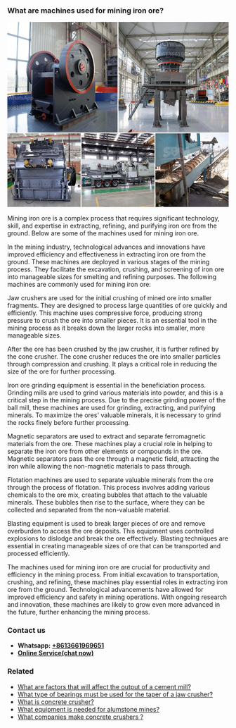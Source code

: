 <h3>What are machines used for mining iron ore?</h3><img src='1701742517.jpg' alt=''><p>Mining iron ore is a complex process that requires significant technology, skill, and expertise in extracting, refining, and purifying iron ore from the ground. Below are some of the machines used for mining iron ore.</p><p>In the mining industry, technological advances and innovations have improved efficiency and effectiveness in extracting iron ore from the ground. These machines are deployed in various stages of the mining process. They facilitate the excavation, crushing, and screening of iron ore into manageable sizes for smelting and refining purposes. The following machines are commonly used for mining iron ore:</p><p>Jaw crushers are used for the initial crushing of mined ore into smaller fragments. They are designed to process large quantities of ore quickly and efficiently. This machine uses compressive force, producing strong pressure to crush the ore into smaller pieces. It is an essential tool in the mining process as it breaks down the larger rocks into smaller, more manageable sizes.</p><p>After the ore has been crushed by the jaw crusher, it is further refined by the cone crusher. The cone crusher reduces the ore into smaller particles through compression and crushing. It plays a critical role in reducing the size of the ore for further processing.</p><p>Iron ore grinding equipment is essential in the beneficiation process. Grinding mills are used to grind various materials into powder, and this is a critical step in the mining process. Due to the precise grinding power of the ball mill, these machines are used for grinding, extracting, and purifying minerals. To maximize the ores' valuable minerals, it is necessary to grind the rocks finely before further processing.</p><p>Magnetic separators are used to extract and separate ferromagnetic materials from the ore. These machines play a crucial role in helping to separate the iron ore from other elements or compounds in the ore. Magnetic separators pass the ore through a magnetic field, attracting the iron while allowing the non-magnetic materials to pass through.</p><p>Flotation machines are used to separate valuable minerals from the ore through the process of flotation. This process involves adding various chemicals to the ore mix, creating bubbles that attach to the valuable minerals. These bubbles then rise to the surface, where they can be collected and separated from the non-valuable material.</p><p>Blasting equipment is used to break larger pieces of ore and remove overburden to access the ore deposits. This equipment uses controlled explosions to dislodge and break the ore effectively. Blasting techniques are essential in creating manageable sizes of ore that can be transported and processed efficiently.</p><p>The machines used for mining iron ore are crucial for productivity and efficiency in the mining process. From initial excavation to transportation, crushing, and refining, these machines play essential roles in extracting iron ore from the ground. Technological advancements have allowed for improved efficiency and safety in mining operations. With ongoing research and innovation, these machines are likely to grow even more advanced in the future, further enhancing the mining process.</p><h3>Contact us</h3><ul><li><strong>Whatsapp:&nbsp;<a href="https://wa.me/8613661969651">+8613661969651</a></strong></li><li><a href="https://swt.shibang-china.com/?git&amp;zhl&amp;What are machines used for mining iron ore"><strong>Online Service(chat now)</strong></a></li></ul><h3>Related</h3><ul><li><a href='What are factors that will affect the output of a cement mill.md'>What are factors that will affect the output of a cement mill?</a></li><li><a href='What type of bearings must be used for the taper of a jaw crusher.md'>What type of bearings must be used for the taper of a jaw crusher?</a></li><li><a href='What is concrete crusher.md'>What is concrete crusher?</a></li><li><a href='What equipment is needed for alumstone mines.md'>What equipment is needed for alumstone mines?</a></li><li><a href='What companies make concrete crushers .md'>What companies make concrete crushers ?</a></li></ul>